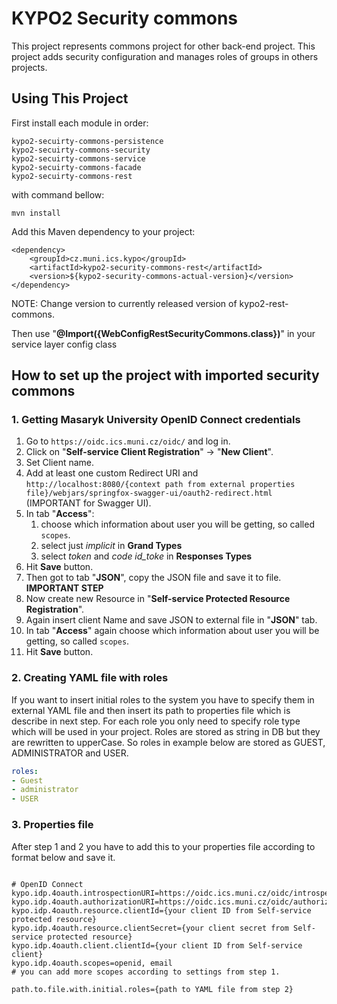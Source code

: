 # KYPO2 Security commons
This project represents commons project for other back-end project. This project adds security configuration and manages roles of groups in others projects.

## Using This Project
First install each module in order: 
```
kypo2-secuirty-commons-persistence
kypo2-secuirty-commons-security
kypo2-secuirty-commons-service
kypo2-secuirty-commons-facade
kypo2-secuirty-commons-rest 
```
 with command bellow:
```
mvn install
```

Add this Maven dependency to your project: 
```        
<dependency>
    <groupId>cz.muni.ics.kypo</groupId>
    <artifactId>kypo2-security-commons-rest</artifactId>
    <version>${kypo2-security-commons-actual-version}</version>
</dependency>
```

NOTE: Change version to currently released version of kypo2-rest-commons.

Then use  "**@Import({WebConfigRestSecurityCommons.class})**" in your service layer config class

## How to set up the project with imported security commons

### 1. Getting Masaryk University OpenID Connect credentials 

1. Go to `https://oidc.ics.muni.cz/oidc/` and log in.
2. Click on "**Self-service Client Registration**" -> "**New Client**".
3. Set Client name.
4. Add at least one custom Redirect URI and `http://localhost:8080/{context path from external properties file}/webjars/springfox-swagger-ui/oauth2-redirect.html` (IMPORTANT for Swagger UI).
5. In tab "**Access**":
    1. choose which information about user you will be getting, so called `scopes`.
    2. select just *implicit* in **Grand Types**
    3. select *token* and *code id_toke* in **Responses Types**
6. Hit **Save** button.
7. Then got to tab "**JSON**", copy the JSON file and save it to file. **IMPORTANT STEP**
8. Now create new Resource in "**Self-service Protected Resource Registration**".
9. Again insert client Name and save JSON to external file in "**JSON**" tab.
10. In tab "**Access**" again choose which information about user you will be getting, so called `scopes`.
11. Hit **Save** button.

### 2. Creating YAML file with roles 

If you want to insert initial roles to the system you have to specify them in external YAML file and then insert its path to 
properties file which is describe in next step. For each role you only need to specify role type which will be used in your project. 
Roles are stored as string in DB but they are rewritten to upperCase. So roles in example below are stored as GUEST, ADMINISTRATOR and
USER.  
 
```yaml
roles:
- Guest
- administrator
- USER
```

### 3. Properties file

After step 1 and 2 you have to add this to your properties file according to format below and save it.
```properties

# OpenID Connect
kypo.idp.4oauth.introspectionURI=https://oidc.ics.muni.cz/oidc/introspect
kypo.idp.4oauth.authorizationURI=https://oidc.ics.muni.cz/oidc/authorize
kypo.idp.4oauth.resource.clientId={your client ID from Self-service protected resource}
kypo.idp.4oauth.resource.clientSecret={your client secret from Self-service protected resource}
kypo.idp.4oauth.client.clientId={your client ID from Self-service client}
kypo.idp.4oauth.scopes=openid, email
# you can add more scopes according to settings from step 1.

path.to.file.with.initial.roles={path to YAML file from step 2}
```